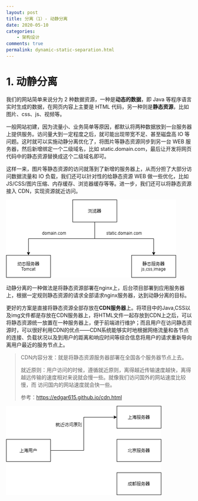 ```yaml
---
layout: post
title: 分离（1）- 动静分离
date: 2020-05-10
categories:
    - 架构设计
comments: true
permalink: dynamic-static-separation.html
---
```


# 1. 动静分离

我们的网站简单来说分为 2 种数据资源，一种是**动态的数据**，即 Java 等程序语言实时生成的数据，在网页内容上主要是 HTML  代码，另一种则是**静态资源**，比如图片、css、js、视频等。

一般网站初建，因为流量小、业务简单等原因，都默认将两种数据放到一台服务器上提供服务。访问量大到一定程度之后，就可能出现带宽不足、甚至磁盘高 IO 等问题。这时就可以实施动静分离优化了，将图片等静态资源同步到另一台 WEB  服务器，然后新增绑定一个二级域名，比如 static.domain.com，最后让开发将网页代码中的静态资源替换成这个二级域名即可。

这样一来，图片等静态资源的访问就落到了新增的服务器上，从而分担了大部分访问数据流量和 IO 负载，我们还可以针对性的给静态资源 WEB  做一些优化，比如 JS/CSS/图片压缩、内存缓存、浏览器缓存等等。进一步，我们还可以将静态资源接入 CDN，实现资源就近访问。

![](/assets/images/posts/dynamic-static-separation/dynamic-static-separation-1.png)

动静分离的一种做法是将静态资源部署在nginx上，后台项目部署到应用服务器上，根据一定规则静态资源的请求全部请求nginx服务器，达到动静分离的目标。 

更好的方案是直接将静态资源全部存放在**CDN服务器**上。将项目中的Java,CSS以及img文件都是存放在CDN服务器上，将HTML文件一起存放到CDN上之后，可以将静态资源统一放置在一种服务器上，便于前端进行维护；而且用户在访问静态资源时，可以很好利用CDN的优点——CDN系统能够实时地根据网络流量和各节点的连接、负载状况以及到用户的距离和响应时间等综合信息将用户的请求重新导向离用户最近的服务节点上。

> CDN内容分发：就是将静态资源服务器部署在全国各个服务器节点上去。
>
> 就近原则：用户访问的时候，遵循就近原则，离得越近传输速度越快，离得越远传输的速度相对来说就会慢一些。就像我们访问国外的网站速度比较慢，而  访问国内的网站速度就会快一些。
>
> 参考：https://edgar615.github.io/cdn.html

![](/assets/images/posts/dynamic-static-separation/dynamic-static-separation-2.png)

